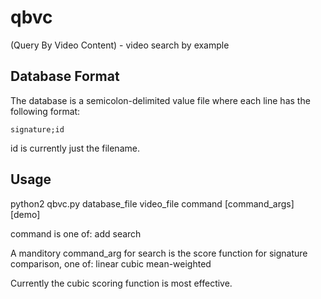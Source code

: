 qbvc
====

(Query By Video Content) - video search by example

## Database Format ##

The database is a semicolon-delimited value file where each line has
the following format:

    signature;id

id is currently just the filename.

## Usage ##
python2 qbvc.py database_file video_file command [command_args] [demo]

command is one of:
add
search

A manditory command_arg for search is the score function for signature comparison, one of:
linear
cubic
mean-weighted

Currently the cubic scoring function is most effective.

